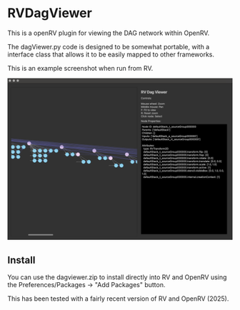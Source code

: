 # RVDagViewer

This is a openRV plugin for viewing the DAG network within OpenRV.


The dagViewer.py code is designed to be somewhat portable, with a interface class that allows it to be easily mapped to other frameworks.

This is an example screenshot when run from RV.

![Screenshot](docs/screenshot.png)

## Install

You can use the dagviewer.zip to install directly into RV and OpenRV using the Preferences/Packages -> "Add Packages" button.

This has been tested with a fairly recent version of RV and OpenRV (2025).
